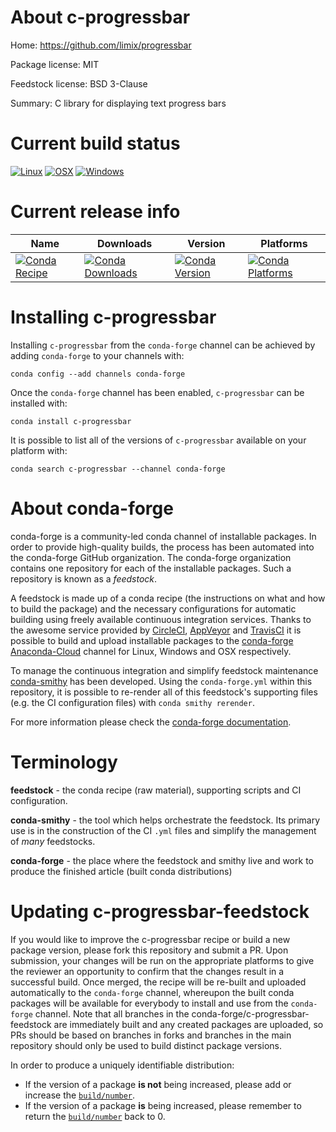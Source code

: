 About c-progressbar
===================

Home: https://github.com/limix/progressbar

Package license: MIT

Feedstock license: BSD 3-Clause

Summary: C library for displaying text progress bars



Current build status
====================

[![Linux](https://img.shields.io/circleci/project/github/conda-forge/c-progressbar-feedstock/master.svg?label=Linux)](https://circleci.com/gh/conda-forge/c-progressbar-feedstock)
[![OSX](https://img.shields.io/travis/conda-forge/c-progressbar-feedstock/master.svg?label=macOS)](https://travis-ci.org/conda-forge/c-progressbar-feedstock)
[![Windows](https://img.shields.io/appveyor/ci/conda-forge/c-progressbar-feedstock/master.svg?label=Windows)](https://ci.appveyor.com/project/conda-forge/c-progressbar-feedstock/branch/master)

Current release info
====================

| Name | Downloads | Version | Platforms |
| --- | --- | --- | --- |
| [![Conda Recipe](https://img.shields.io/badge/recipe-c--progressbar-green.svg)](https://anaconda.org/conda-forge/c-progressbar) | [![Conda Downloads](https://img.shields.io/conda/dn/conda-forge/c-progressbar.svg)](https://anaconda.org/conda-forge/c-progressbar) | [![Conda Version](https://img.shields.io/conda/vn/conda-forge/c-progressbar.svg)](https://anaconda.org/conda-forge/c-progressbar) | [![Conda Platforms](https://img.shields.io/conda/pn/conda-forge/c-progressbar.svg)](https://anaconda.org/conda-forge/c-progressbar) |

Installing c-progressbar
========================

Installing `c-progressbar` from the `conda-forge` channel can be achieved by adding `conda-forge` to your channels with:

```
conda config --add channels conda-forge
```

Once the `conda-forge` channel has been enabled, `c-progressbar` can be installed with:

```
conda install c-progressbar
```

It is possible to list all of the versions of `c-progressbar` available on your platform with:

```
conda search c-progressbar --channel conda-forge
```


About conda-forge
=================

conda-forge is a community-led conda channel of installable packages.
In order to provide high-quality builds, the process has been automated into the
conda-forge GitHub organization. The conda-forge organization contains one repository
for each of the installable packages. Such a repository is known as a *feedstock*.

A feedstock is made up of a conda recipe (the instructions on what and how to build
the package) and the necessary configurations for automatic building using freely
available continuous integration services. Thanks to the awesome service provided by
[CircleCI](https://circleci.com/), [AppVeyor](https://www.appveyor.com/)
and [TravisCI](https://travis-ci.org/) it is possible to build and upload installable
packages to the [conda-forge](https://anaconda.org/conda-forge)
[Anaconda-Cloud](https://anaconda.org/) channel for Linux, Windows and OSX respectively.

To manage the continuous integration and simplify feedstock maintenance
[conda-smithy](https://github.com/conda-forge/conda-smithy) has been developed.
Using the ``conda-forge.yml`` within this repository, it is possible to re-render all of
this feedstock's supporting files (e.g. the CI configuration files) with ``conda smithy rerender``.

For more information please check the [conda-forge documentation](https://conda-forge.org/docs/).

Terminology
===========

**feedstock** - the conda recipe (raw material), supporting scripts and CI configuration.

**conda-smithy** - the tool which helps orchestrate the feedstock.
                   Its primary use is in the construction of the CI ``.yml`` files
                   and simplify the management of *many* feedstocks.

**conda-forge** - the place where the feedstock and smithy live and work to
                  produce the finished article (built conda distributions)


Updating c-progressbar-feedstock
================================

If you would like to improve the c-progressbar recipe or build a new
package version, please fork this repository and submit a PR. Upon submission,
your changes will be run on the appropriate platforms to give the reviewer an
opportunity to confirm that the changes result in a successful build. Once
merged, the recipe will be re-built and uploaded automatically to the
`conda-forge` channel, whereupon the built conda packages will be available for
everybody to install and use from the `conda-forge` channel.
Note that all branches in the conda-forge/c-progressbar-feedstock are
immediately built and any created packages are uploaded, so PRs should be based
on branches in forks and branches in the main repository should only be used to
build distinct package versions.

In order to produce a uniquely identifiable distribution:
 * If the version of a package **is not** being increased, please add or increase
   the [``build/number``](https://conda.io/docs/user-guide/tasks/build-packages/define-metadata.html#build-number-and-string).
 * If the version of a package **is** being increased, please remember to return
   the [``build/number``](https://conda.io/docs/user-guide/tasks/build-packages/define-metadata.html#build-number-and-string)
   back to 0.
